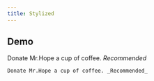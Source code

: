 ```yaml
---
title: Stylized
---
```


## Demo

Donate Mr.Hope a cup of coffee. _Recommended_

```md
Donate Mr.Hope a cup of coffee. _Recommended_
```
